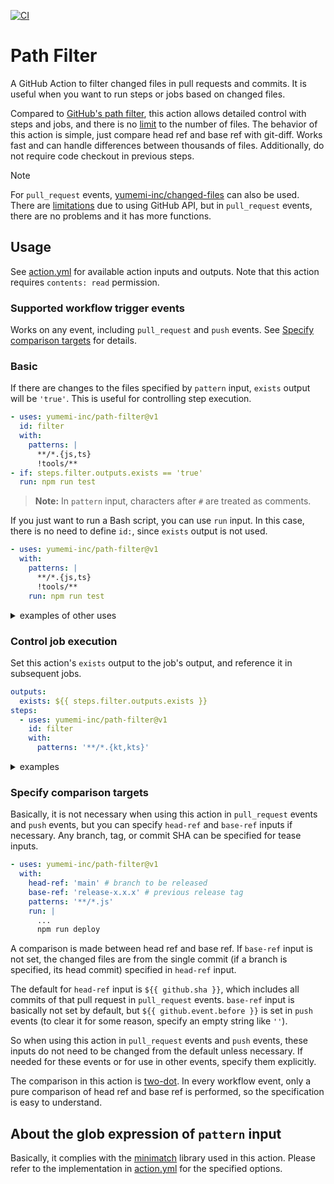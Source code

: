 [![CI](https://github.com/yumemi-inc/path-filter/actions/workflows/ci.yml/badge.svg)](https://github.com/yumemi-inc/path-filter/actions/workflows/ci.yml)

# Path Filter

A GitHub Action to filter changed files in pull requests and commits.
It is useful when you want to run steps or jobs based on changed files.

Compared to [GitHub's path filter](https://docs.github.com/en/actions/using-workflows/workflow-syntax-for-github-actions#onpushpull_requestpull_request_targetpathspaths-ignore), this action allows detailed control with steps and jobs, and there is no [limit](https://docs.github.com/en/actions/using-workflows/workflow-syntax-for-github-actions#git-diff-comparisons) to the number of files.
The behavior of this action is simple, just compare head ref and base ref with git-diff.
Works fast and can handle differences between thousands of files.
Additionally, do not require code checkout in previous steps.

> [!NOTE]  
> For `pull_request` events, [yumemi-inc/changed-files](https://github.com/yumemi-inc/changed-files) can also be used.
> There are [limitations](https://github.com/yumemi-inc/changed-files#specify-comparison-targets) due to using GitHub API, but in `pull_request` events, there are no problems and it has more functions.

## Usage

See [action.yml](action.yml) for available action inputs and outputs.
Note that this action requires `contents: read` permission.

### Supported workflow trigger events

Works on any event, including `pull_request` and  `push` events.
See [Specify comparison targets](#specify-comparison-targets) for details.

### Basic

If there are changes to the files specified by `pattern` input, `exists` output will be `'true'`.
This is useful for controlling step execution.

```yaml
- uses: yumemi-inc/path-filter@v1
  id: filter
  with:
    patterns: |
      **/*.{js,ts}
      !tools/**
- if: steps.filter.outputs.exists == 'true'
  run: npm run test
```

> **Note:**
> In `pattern` input, characters after `#` are treated as comments.

If you just want to run a Bash script, you can use `run` input.
In this case, there is no need to define `id:`, since `exists` output is not used.

```yaml
- uses: yumemi-inc/path-filter@v1
  with:
    patterns: |
      **/*.{js,ts}
      !tools/**
    run: npm run test
```

<details>
<summary>examples of other uses</summary>

#### Add a label to a pull request:

```yaml
- uses: yumemi-inc/path-filter@v1
  id: filter
  with:
    patterns: |
      **/*.js
      !server/**
- env:
    GH_REPO: ${{ github.repository }}
    GH_TOKEN: ${{ github.token }}
  run: |
    gh pr edit ${{ github.event.number }} ${{ steps.filter.outputs.exists == 'true' && '--add-label' || '--remove-label' }} 'frontend'
```

#### Use for various checks:

```yaml
- uses: yumemi-inc/path-filter@v1
  id: filter-src
  with:
    patterns: |
      **/*.ts
      package.json
- uses: yumemi-inc/path-filter@v1
  id: filter-build
  with:
    patterns: 'dist/**'
- if: steps.filter-src.outputs.exists == 'true' && steps.filter-build.outputs.exists != 'true'
  run: |
    echo "::error::Please check if you forgot to build."
    exit 1
```

```yaml
- uses: yumemi-inc/path-filter@v1
  id: filter
  with:
    patterns: 'CHANGELOG.md'
- if: github.base_ref == 'main' && steps.filter.outputs.exists != 'true'
  run: |
    echo "::error::CHANGELOG.md is not updated."
    exit 1
```

</details>

### Control job execution

Set this action's `exists` output to the job's output, and reference it in subsequent jobs.

```yaml
outputs:
  exists: ${{ steps.filter.outputs.exists }}
steps:
  - uses: yumemi-inc/path-filter@v1
    id: filter
    with:
      patterns: '**/*.{kt,kts}'
```

<details>
<summary>examples</summary>

#### Run two jobs in parallel, then run a common job:

```yaml
jobs:
  filter:
    runs-on: ubuntu-latest
    permissions:
      contents: read
    outputs:
      exists-src: ${{ steps.filter-src.outputs.exists }}
      exists-doc: ${{ steps.filter-doc.outputs.exists }}
    steps:
      - uses: yumemi-inc/path-filter@v1
        id: filter-src
        with:
          patterns: 'src/**'
      - uses: yumemi-inc/path-filter@v1
        id: filter-doc
        with:
          patterns: 'doc/**'
  job-src:
    needs: [filter]
    if: needs.filter.outputs.exists-src == 'true'
    runs-on: ubuntu-latest
    steps:
      ...
  job-doc:
    needs: [filter]
    if: needs.filter.outputs.exists-doc == 'true'
    runs-on: ubuntu-latest
    steps:
      ...
  job-common:
    needs: [job-src, job-doc]
    # treat skipped jobs as successful
    if: cancelled() != true && contains(needs.*.result, 'failure') == false
    runs-on: ubuntu-latest
    steps:
      ...
```
</details>

### Specify comparison targets

Basically, it is not necessary when using this action in `pull_request` events and `push` events, but you can specify `head-ref` and `base-ref` inputs if necessary.
Any branch, tag, or commit SHA can be specified for tease inputs.

```yaml
- uses: yumemi-inc/path-filter@v1
  with:
    head-ref: 'main' # branch to be released
    base-ref: 'release-x.x.x' # previous release tag
    patterns: '**/*.js'
    run: |
      ...
      npm run deploy
```

A comparison is made between head ref and base ref.
If `base-ref` input is not set, the changed files are from the single commit (if a branch is specified, its head commit) specified in `head-ref` input.

The default for `head-ref` input is `${{ github.sha }}`, which includes all commits of that pull request in `pull_request` events.
`base-ref` input is basically not set by default, but `${{ github.event.before }}` is set in `push` events (to clear it for some reason, specify an empty string like `''`).

So when using this action in `pull_request` events and `push` events, these inputs do not need to be changed from the default unless necessary.
If needed for these events or for use in other events, specify them explicitly.

The comparison in this action is [two-dot](https://docs.github.com/en/pull-requests/collaborating-with-pull-requests/proposing-changes-to-your-work-with-pull-requests/about-comparing-branches-in-pull-requests#three-dot-and-two-dot-git-diff-comparisons).
In every workflow event, only a pure comparison of head ref and base ref is performed, so the specification is easy to understand.

## About the glob expression of `pattern` input

Basically, it complies with the [minimatch](https://www.npmjs.com/package/minimatch) library used in this action.
Please refer to the implementation in [action.yml](action.yml) for the specified options.
